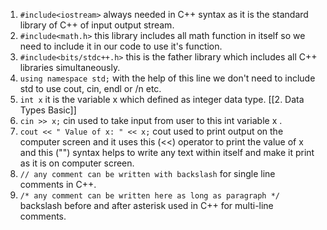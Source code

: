 1. ` #include<iostream> ` always needed in C++ syntax as it is the standard library of C++ of input output stream.
2. ` #include<math.h> ` this library includes all math function in itself so we need to include it in our code to use it's function.
3. ` #include<bits/stdc++.h> ` this is the father library which includes all C++ libraries simultaneously.
4. ` using namespace std; `  with the help of this line we don't need to include std to use cout, cin, endl or /n etc.
5. ` int x `  it is the variable x which defined as integer data type.  [[2. Data Types Basic]] 
6. ` cin >> x; ` cin used to take input from user to this int variable x .
7. ` cout << " Value of x: " << x; ` cout used to print output on the computer screen and it uses this (<<) operator to print the value of x and this ("") syntax helps to write any text within itself and make it print as it is on computer screen.
8. ` // any comment can be written with backslash ` for single line comments in C++.
9. ` /* any comment can be written here as long as paragraph */ ` backslash before and after asterisk used in C++ for multi-line comments.